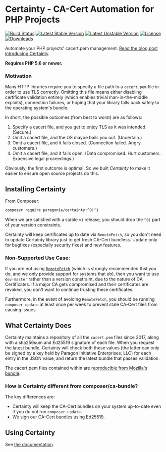 # Certainty - CA-Cert Automation for PHP Projects

[![Build Status](https://travis-ci.org/paragonie/certainty.svg?branch=master)](https://travis-ci.org/paragonie/certainty)
[![Latest Stable Version](https://poser.pugx.org/paragonie/certainty/v/stable)](https://packagist.org/packages/paragonie/certainty)
[![Latest Unstable Version](https://poser.pugx.org/paragonie/certainty/v/unstable)](https://packagist.org/packages/paragonie/certainty)
[![License](https://poser.pugx.org/paragonie/certainty/license)](https://packagist.org/packages/paragonie/certainty)
[![Downloads](https://img.shields.io/packagist/dt/paragonie/certainty.svg)](https://packagist.org/packages/paragonie/certainty)

Automate your PHP projects' cacert.pem management.
[Read the blog post introducing Certainty](https://paragonie.com/blog/2017/10/certainty-automated-cacert-pem-management-for-php-software).

**Requires PHP 5.6 or newer.**

### Motivation

Many HTTP libraries require you to specify a file path to a `cacert.pem` file in order to use TLS correctly.
Omitting this file means either disabling certificate validation entirely (which enables trivial man-in-the-middle
exploits), connection failures, or hoping that your library falls back safely to the operating system's bundle.

In short, the possible outcomes (from best to worst) are as follows:

1. Specify a cacert file, and you get to enjoy TLS as it was intended. (Secure.)
2. Omit a cacert file, and the OS maybe bails you out. (Uncertain.)
3. Omit a cacert file, and it fails closed. (Connection failed. Angry customers.)
4. Omit a cacert file, and it fails open. (Data compromised. Hurt customers. Expensive legal proceedings.)

Obviously, the first outcome is optimal. So we built *Certainty* to make it easier to ensure open
source projects do this.

## Installing Certainty

From Composer:

```bash
composer require paragonie/certainty:^0|^1
```

When we are satisfied with a stable `v1` release, you should drop the `^0|` part of your
version constraints.

Certainty will keep certificates up to date via `RemoteFetch`, so you don't need to update
Certainty library just to get fresh CA-Cert bundless. Update only for bugfixes (especially
security fixes) and new features.

### Non-Supported Use Case:

If you are not using [`RemoteFetch`](docs/features/RemoteFetch.md) (which is strongly recommended
thst you do, and we only provide support for systems that *do*), then you want to use `dev-master`
rather than a version constraint, due to the nature of CA Certificates. If a major CA gets
compromised and their certificates are revoked, you don't want to continue trusting these
certificates.

Furthermore, in the event of avoiding `RemoteFetch`, you should be running `composer update` at least
once per week to prevent stale CA-Cert files from causing issues.

## What Certainty Does

Certainty maintains a repository of all the `cacert.pem` files since 2017, along with a sha256sum and
Ed25519 signature of each file. When you request the latest bundle, Certainty will check both these
values (the latter can only be signed by a key held by Paragon Initiative Enterprises, LLC) for each
entry in the JSON value, and return the latest bundle that passes validation.

The cacert.pem files contained within are [reproducible from Mozilla's bundle](https://curl.haxx.se/docs/mk-ca-bundle.html).

### How is Certainty different from composer/ca-bundle?

The key differences are:

* Certainty will keep the CA-Cert bundles on your system up-to-date even if you do not
  run `composer update`.
* We sign our CA-Cert bundles using Ed25519.

## Using Certainty

See [the documentation](docs/README.md). 
